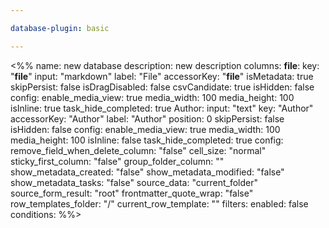 ```yaml
---

database-plugin: basic

---
```


<%%
name: new database
description: new description
columns:
  __file__:
    key: "__file__"
    input: "markdown"
    label: "File"
    accessorKey: "__file__"
    isMetadata: true
    skipPersist: false
    isDragDisabled: false
    csvCandidate: true
    isHidden: false
    config:
      enable_media_view: true
      media_width: 100
      media_height: 100
      isInline: true
      task_hide_completed: true
  Author:
    input: "text"
    key: "Author"
    accessorKey: "Author"
    label: "Author"
    position: 0
    skipPersist: false
    isHidden: false
    config:
      enable_media_view: true
      media_width: 100
      media_height: 100
      isInline: false
      task_hide_completed: true
config:
  remove_field_when_delete_column: "false"
  cell_size: "normal"
  sticky_first_column: "false"
  group_folder_column: ""
  show_metadata_created: "false"
  show_metadata_modified: "false"
  show_metadata_tasks: "false"
  source_data: "current_folder"
  source_form_result: "root"
  frontmatter_quote_wrap: "false"
  row_templates_folder: "/"
  current_row_template: ""
filters:
  enabled: false
  conditions:
%%>